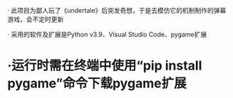 · 此项目为鄙人玩了《undertale》后突发奇想，于是去模仿它的机制制作的弹幕游戏，会不定时更新

· 采用的软件及扩展是Python v3.9、Visual Studio Code、pygame扩展
# ·运行时需在终端中使用“pip install pygame”命令下载pygame扩展
